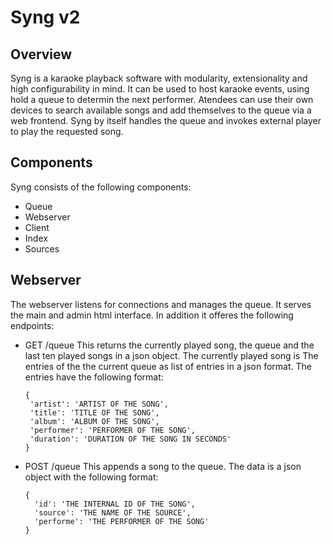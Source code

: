 Syng v2
=======

Overview
--------

Syng is a karaoke playback software with modularity, extensionality and high configurability in mind. It can be used to host karaoke events, using hold a queue to determin the next performer. Atendees can use their own devices to search available songs and add themselves to the queue via a web frontend. Syng by itself handles the queue and invokes external player to play the requested song.

Components
----------

Syng consists of the following components:

  * Queue
  * Webserver
  * Client
  * Index
  * Sources

Webserver
---------

The webserver listens for connections and manages the queue. It serves the main and admin html interface. In addition it offeres the following endpoints:

 - GET /queue
   This returns the currently played song, the queue and the last ten played songs in a json object. The currently played song is  The entries of the the current queue as list of entries in a json format.
   The entries have the following format:

   ```
   {
    'artist': 'ARTIST OF THE SONG',
    'title': 'TITLE OF THE SONG',
    'album': 'ALBUM OF THE SONG',
    'performer': 'PERFORMER OF THE SONG',
    'duration': 'DURATION OF THE SONG IN SECONDS'
   }
   ```

 - POST /queue
   This appends a song to the queue.
   The data is a json object with the following format:

   ```
   {
     'id': 'THE INTERNAL ID OF THE SONG',
     'source': 'THE NAME OF THE SOURCE',
     'performe': 'THE PERFORMER OF THE SONG'
   }
   ```

  
